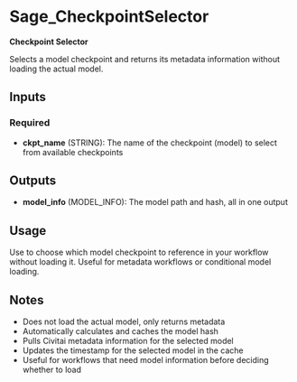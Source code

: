 # Sage_CheckpointSelector

**Checkpoint Selector**

Selects a model checkpoint and returns its metadata information without loading the actual model.

## Inputs

### Required

- **ckpt_name** (STRING): The name of the checkpoint (model) to select from available checkpoints

## Outputs

- **model_info** (MODEL_INFO): The model path and hash, all in one output

## Usage

Use to choose which model checkpoint to reference in your workflow without loading it. Useful for metadata workflows or conditional model loading.

## Notes

- Does not load the actual model, only returns metadata
- Automatically calculates and caches the model hash
- Pulls Civitai metadata information for the selected model
- Updates the timestamp for the selected model in the cache
- Useful for workflows that need model information before deciding whether to load
